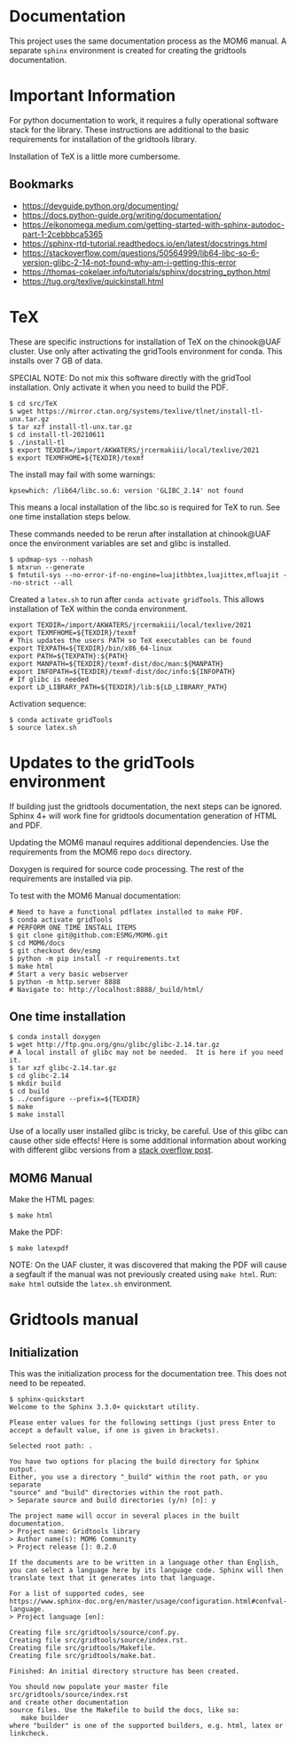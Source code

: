 # Documentation

This project uses the same documentation process as the MOM6 manual.
A separate `sphinx` environment is created for creating the gridtools
documentation.

# Important Information

For python documentation to work, it requires a fully operational
software stack for the library.  These instructions are additional
to the basic requirements for installation of the gridtools
library.

Installation of TeX is a little more cumbersome.

## Bookmarks

 * https://devguide.python.org/documenting/
 * https://docs.python-guide.org/writing/documentation/
 * https://eikonomega.medium.com/getting-started-with-sphinx-autodoc-part-1-2cebbbca5365
 * https://sphinx-rtd-tutorial.readthedocs.io/en/latest/docstrings.html
 * https://stackoverflow.com/questions/50564999/lib64-libc-so-6-version-glibc-2-14-not-found-why-am-i-getting-this-error
 * https://thomas-cokelaer.info/tutorials/sphinx/docstring_python.html
 * https://tug.org/texlive/quickinstall.html

# TeX

These are specific instructions for installation of TeX on the chinook@UAF cluster.
Use only after activating the gridTools environment for conda.  This installs over
7 GB of data.

SPECIAL NOTE: Do not mix this software directly with the gridTool installation.
Only activate it when you need to build the PDF.

```
$ cd src/TeX
$ wget https://mirror.ctan.org/systems/texlive/tlnet/install-tl-unx.tar.gz
$ tar xzf install-tl-unx.tar.gz
$ cd install-tl-20210611
$ ./install-tl
$ export TEXDIR=/import/AKWATERS/jrcermakiii/local/texlive/2021
$ export TEXMFHOME=${TEXDIR}/texmf
```

The install may fail with some warnings:
```
kpsewhich: /lib64/libc.so.6: version 'GLIBC_2.14' not found
```
This means a local installation of the libc.so is required for TeX to run.  See one
time installation steps below.

These commands needed to be rerun after installation at chinook@UAF once the
environment variables are set and glibc is installed.

```
$ updmap-sys --nohash
$ mtxrun --generate
$ fmtutil-sys --no-error-if-no-engine=luajithbtex,luajittex,mfluajit --no-strict --all
```

Created a `latex.sh` to run after `conda activate gridTools`.  This allows installation
of TeX within the conda environment.

```
export TEXDIR=/import/AKWATERS/jrcermakiii/local/texlive/2021
export TEXMFHOME=${TEXDIR}/texmf
# This updates the users PATH so TeX executables can be found
export TEXPATH=${TEXDIR}/bin/x86_64-linux
export PATH=${TEXPATH}:${PATH}
export MANPATH=${TEXDIR}/texmf-dist/doc/man:${MANPATH}
export INFOPATH=${TEXDIR}/texmf-dist/doc/info:${INFOPATH}
# If glibc is needed
export LD_LIBRARY_PATH=${TEXDIR}/lib:${LD_LIBRARY_PATH}
```

Activation sequence:
```
$ conda activate gridTools
$ source latex.sh
```

# Updates to the gridTools environment

If building just the gridtools documentation, the
next steps can be ignored.  Sphinx 4+ will work fine
for gridtools documentation generation of HTML and PDF.

Updating the MOM6 manaul requires additional
dependencies.  Use the requirements from the
MOM6 repo `docs` directory.

Doxygen is required for source code processing.
The rest of the requirements are installed via pip.

To test with the MOM6 Manual documentation:
```
# Need to have a functional pdflatex installed to make PDF.
$ conda activate gridTools
# PERFORM ONE TIME INSTALL ITEMS
$ git clone git@github.com:ESMG/MOM6.git
$ cd MOM6/docs
$ git checkout dev/esmg
$ python -m pip install -r requirements.txt
$ make html
# Start a very basic webserver
$ python -m http.server 8888
# Navigate to: http://localhost:8888/_build/html/
```

## One time installation

```
$ conda install doxygen
$ wget http://ftp.gnu.org/gnu/glibc/glibc-2.14.tar.gz
# A local install of glibc may not be needed.  It is here if you need it.
$ tar xzf glibc-2.14.tar.gz
$ cd glibc-2.14
$ mkdir build
$ cd build
$ ../configure --prefix=${TEXDIR}
$ make
$ make install
```

Use of a locally user installed glibc is tricky, be careful.  Use of
this glibc can cause other side effects!  Here is some additional
information about working with different glibc versions from a
[stack overflow post](https://stackoverflow.com/questions/847179/multiple-glibc-libraries-on-a-single-host).

## MOM6 Manual

Make the HTML pages:
```
$ make html
```

Make the PDF:
```
$ make latexpdf
```

NOTE: On the UAF cluster, it was discovered that making the PDF
will cause a segfault if the manual was not previously created
using `make html`.  Run: `make html` outside the `latex.sh`
environment.

# Gridtools manual

## Initialization

This was the initialization process for the documentation
tree.  This does not need to be repeated.

```
$ sphinx-quickstart
Welcome to the Sphinx 3.3.0+ quickstart utility.

Please enter values for the following settings (just press Enter to
accept a default value, if one is given in brackets).

Selected root path: .

You have two options for placing the build directory for Sphinx output.
Either, you use a directory "_build" within the root path, or you separate
"source" and "build" directories within the root path.
> Separate source and build directories (y/n) [n]: y

The project name will occur in several places in the built documentation.
> Project name: Gridtools library
> Author name(s): MOM6 Community
> Project release []: 0.2.0

If the documents are to be written in a language other than English,
you can select a language here by its language code. Sphinx will then
translate text that it generates into that language.

For a list of supported codes, see
https://www.sphinx-doc.org/en/master/usage/configuration.html#confval-language.
> Project language [en]:

Creating file src/gridtools/source/conf.py.
Creating file src/gridtools/source/index.rst.
Creating file src/gridtools/Makefile.
Creating file src/gridtools/make.bat.

Finished: An initial directory structure has been created.

You should now populate your master file src/gridtools/source/index.rst
and create other documentation
source files. Use the Makefile to build the docs, like so:
   make builder
where "builder" is one of the supported builders, e.g. html, latex or linkcheck.
```
